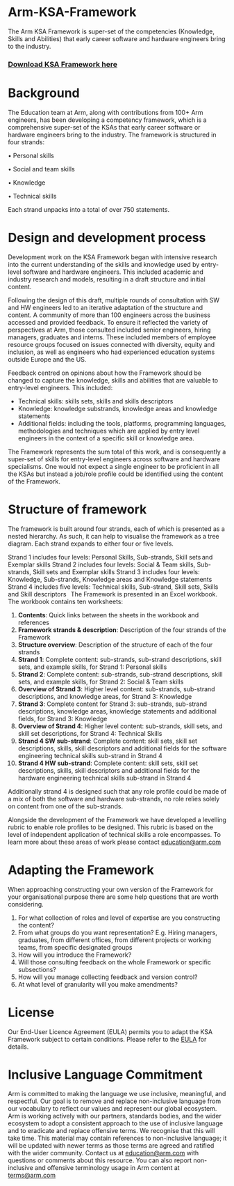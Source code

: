 # Arm-KSA-Framework

The Arm KSA Framework is super-set of the competencies (Knowledge, Skills and Abilities) that early career software and hardware engineers bring to the industry.

### [Download KSA Framework here](https://github.com/arm-university/Arm-KSA-Framework/raw/main/Arm%20KSA%20Framework%20v1.xlsx)

# Background

The Education team at Arm, along with contributions from 100+ Arm engineers, has been developing a competency framework, which is a comprehensive super-set of the KSAs that early career software or hardware engineers bring to the industry. The framework is structured in four strands:

•	Personal skills

•	Social and team skills

•	Knowledge

•	Technical skills
 
Each strand unpacks into a total of over 750 statements.

# Design and development process 

Development work on the KSA Framework began with intensive research into the current understanding of the skills and knowledge used by entry-level software and hardware engineers. This included academic and industry research and models, resulting in a draft structure and initial content. 

Following the design of this draft, multiple rounds of consultation with SW and HW engineers led to an iterative adaptation of the structure and content. A community of more than 100 engineers across the business accessed and provided feedback. To ensure it reflected the variety of perspectives at Arm, those consulted included senior engineers, hiring managers, graduates and interns. These included members of employee resource groups focused on issues connected with diversity, equity and inclusion, as well as engineers who had experienced education systems outside Europe and the US. 

Feedback centred on opinions about how the Framework should be changed to capture the knowledge, skills and abilities that are valuable to entry-level engineers. This included:
-	Technical skills: skills sets, skills and skills descriptors
-	Knowledge: knowledge substrands, knowledge areas and knowledge statements
-	Additional fields: including the tools, platforms, programming languages, methodologies and techniques which are applied by entry level engineers in the context of a specific skill or knowledge area.

The Framework represents the sum total of this work, and is consequently a super-set of skills for entry-level engineers across software and hardware specialisms. One would not expect a single engineer to be proficient in all the KSAs but instead a job/role profile could be identified using the content of the Framework.

# Structure of framework

The framework is built around four strands, each of which is presented as a nested hierarchy. As such, it can help to visualise the framework as a tree diagram. Each strand expands to either four or five levels. 
 
Strand 1 includes four levels: Personal Skills, Sub-strands, Skill sets and Exemplar skills 
Strand 2 includes four levels: Social & Team skills, Sub-strands, Skill sets and Exemplar skills
Strand 3 includes four levels: Knowledge, Sub-strands, Knowledge areas and Knowledge statements
Strand 4 includes five levels: Technical skills, Sub-strand, Skill sets, Skills and Skill descriptors
  
The Framework is presented in an Excel workbook. The workbook contains ten worksheets:

1. **Contents**:	Quick links between the sheets in the workbook and references
2. **Framework strands & description**:	Description of the four strands of the Framework
3. **Structure overview**:	Description of the structure of each of the four strands
3. **Strand 1**:	Complete content: sub-strands, sub-strand descriptions, skill sets, and example skills, for Strand 1: Personal skills
4. **Strand 2**:	Complete content: sub-strands, sub-strand descriptions, skill sets, and example skills, for Strand 2: Social & Team skills
5. **Overview of Strand 3**:	Higher level content: sub-strands, sub-strand descriptions, and knowledge areas, for Strand 3: Knowledge
6. **Strand 3**:	Complete content for Strand 3: sub-strands, sub-strand descriptions, knowledge areas, knowledge statements and additional fields, for Strand 3: Knowledge
7. **Overview of Strand 4**:	Higher level content: sub-strands, skill sets, and skill set descriptions, for Strand 4: Technical Skills
8. **Strand 4 SW sub-strand**:	Complete content: skill sets, skill set descriptions, skills, skill descriptors and additional fields for the software engineering technical skills sub-strand in Strand 4
9. **Strand 4 HW sub-strand**:	Complete content: skill sets, skill set descriptions, skills, skill descriptors and additional fields for the hardware engineering technical skills sub-strand in Strand 4

Additionally strand 4 is designed such that any role profile could be made of a mix of both the software and hardware sub-strands, no role relies solely on content from one of the sub-strands.

Alongside the development of the Framework we have developed a levelling rubric to enable role profiles to be designed. This rubric is based on the level of independent application of technical skills a role encompasses. To learn more about these areas of work please contact education@arm.com

# Adapting the Framework

When approaching constructing your own version of the Framework for your organisational purpose there are some help questions that are worth considering.

1.	For what collection of roles and level of expertise are you constructing the content?
2.	From what groups do you want representation? E.g. Hiring managers, graduates, from different offices, from different projects or working teams, from specific designated groups
3.	How will you introduce the Framework? 
4.	Will those consulting feedback on the whole Framework or specific subsections?
5.	How will you manage collecting feedback and version control?
6.	At what level of granularity will you make amendments? 

# License

Our End-User Licence Agreement (EULA) permits you to adapt the KSA Framework subject to certain conditions. Please refer to the [EULA](https://github.com/arm-university/Arm-KSA-Framework/blob/main/LICENSE.md) for details.

# Inclusive Language Commitment

Arm is committed to making the language we use inclusive, meaningful, and respectful. Our goal is to remove and replace non-inclusive language from our vocabulary to reflect our values and represent our global ecosystem.
Arm is working actively with our partners, standards bodies, and the wider ecosystem to adopt a consistent approach to the use of inclusive language and to eradicate and replace offensive terms. We recognise that this will take time. This material may contain references to non-inclusive language; it will be updated with newer terms as those terms are agreed and ratified with the wider community.
Contact us at education@arm.com with questions or comments about this resource. You can also report non-inclusive and offensive terminology usage in Arm content at terms@arm.com 

